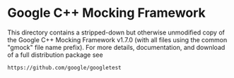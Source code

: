 Google C++ Mocking Framework
============================

This directory contains a stripped-down but otherwise unmodified copy of
the Google C++ Mocking Framework v1.7.0 (with all files using the common
"gmock" file name prefix).  For more details, documentation, and download
of a full distribution package see

    https://github.com/google/googletest


